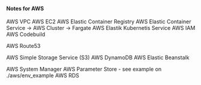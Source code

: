 #### Notes for AWS

AWS VPC
AWS EC2
AWS Elastic Container Registry
AWS Elastic Container Service -> AWS Cluster -> Fargate
																 AWS Elastik Kubernetis Service
AWS IAM
AWS Codebuild

AWS Route53

AWS Simple Storage Service (S3)
AWS DynamoDB
AWS Elastic Beanstalk

AWS System Manager
AWS Parameter Store - see example on ./aws/env_example
AWS RDS